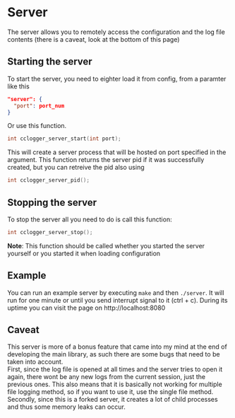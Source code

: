# Server

The server allows you to remotely access the configuration and the log file contents (there is a caveat, look at the bottom of this page)

## Starting the server

To start the server, you need to eighter load it from config, from a paramter like this
```json
"server": {
  "port": port_num
}
```
Or use this function.
```c
int cclogger_server_start(int port);
```
This will create a server process that will be hosted on port specified in the argument. This function returns the server pid if it was successfully created, but you can retreive the pid also using
```c
int cclogger_server_pid();
```
## Stopping the server

To stop the server all you need to do is call this function:
```c
int cclogger_server_stop();
```
**Note**: This function should be called whether you started the server yourself or you started it when loading configuration

## Example
You can run an example server by executing `make` and then `./server`. It will run for one minute or until you send interrupt signal to it (ctrl + c). During its uptime you can visit the page on http://localhost:8080

## Caveat
This server is more of a bonus feature that came into my mind at the end of developing the main library, as such there are some bugs that need to be taken into account.\
First, since the log file is opened at all times and the server tries to open it again, there wont be any new logs from the current session, just the previous ones. 
This also means that it is basically not working for multiple file logging method, so if you want to use it, use the single file method.\
Secondly, since this is a forked server, it creates a lot of child processes and thus some memory leaks can occur.

